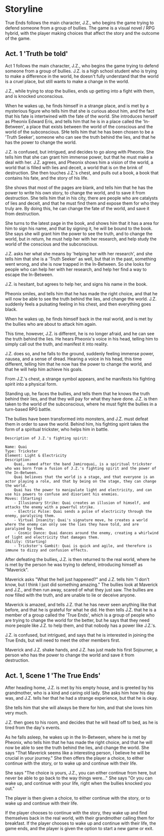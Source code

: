 # Storyline

True Ends follows the main character, J.Z., who begins the game trying to defend someone from a group of bullies. The game is a visual novel / RPG hybrid, with the player making choices that affect the story and the outcome of the game.

## Act. 1 'Truth be told'

Act 1 follows the main character, J.Z., who begins the game trying to defend someone from a group of bullies.
J.Z. is a high school student who is trying to make a difference in the world, he doesn't fully understand that the world is a cruel place, but still wants to make a change in the world.

J.Z., while trying to stop the bullies, ends up getting into a fight with them, and is knocked unconscious.

When he wakes up, he finds himself in a strange place, and is met by a mysterious figure who tells him that she is curious about him, and the fact that his fate is intertwined with the fate of the world.
She introduces herself as Pheonix Edward Eris, and tells him that he is in a place called the 'In-Between', a place that exists between the world of the conscious and the world of the subconscious.
SHe tells him that he has been chosen to be a 'Truth Seeker', someone who can see the truth behind the lies, and that he has the power to change the world.

J.Z. is confused, but intrigued, and decides to go along with Pheonix. She tells him that she can grant him immense power, but that he must make a deal with her.
J.Z. agrees, and Pheonix shows him a vision of the world, a world that is filled with lies and deceit, a world that is on the brink of destruction.
She then touches J.Z.'s chest, and pulls out a book, a book that contains his fate, and the story of his life.

She shows that most of the pages are blank, and tells him that he has the power to write his own story, to change the world, and to save it from destruction.
She tells him that in his city, there are people who are catalysts of lies and deceit, and that he must find them and expose them for who they truly are.
By doing this, he can change the fate of the world, and save it from destruction.

She turns to the latest page in the book, and shows him that it has a area for him to sign his name, and that by signing it, he will be bound to the book.
She says she will grant him the power to see the truth, and to change the world, but in return, he must help her with her research, and help study the world of the conscious and the subconscious.

J.Z. asks her what she means by 'helping her with her research', and she tells him that she is a 'Truth Seeker' as well, but that in the past, something went wrong, and she is now trapped in the In-Between.
So she looks for people who can help her with her research, and help her find a way to escape the In-Between.

J.Z. is hesitant, but agrees to help her, and signs his name in the book.

Pheonix smiles, and tells him that he has made the right choice, and that he will now be able to see the truth behind the lies, and change the world.
J.Z. suddenly feels a pulsating feeling in his chest, and then everything goes black.

When he wakes up, he finds himself back in the real world, and is met by the bullies who are about to attack him again.

This time, however, J.Z. is different, he is no longer afraid, and he can see the truth behind the lies.
He hears Pheonix's voice in his head, telling him to simply call out the truth, and manifest it into reality.

J.Z. does so, and he falls to the ground, suddenly feeling immense power, nausea, and a sense of dread.
Hearing a voice in his head, this time different, telling him that he now has the power to change the world, and that he will help him achieve his goals.

From J.Z.'s chest, a strange symbol appears, and he manifests his fighting spirit into a physical form.

Standing up, he faces the bullies, and tells them that he knows the truth behind their lies, and that they will pay for what they have done.
J.Z. is then taken to the world of the subconscious, where he must fight the bullies in a turn-based RPG battle.

The bullies have been transformed into monsters, and J.Z. must defeat them in order to save the world.
Behind him, his fighting spirit takes the form of a spiritual trickster, who helps him in battle.

```
Description of J.Z.'s fighting spirit:

Name: Quai
Type: Trickster
Element: Light & Electricity
Description:
    Quai, named after the band Jamiroquai, is a spiritual trickster who was born from a fusion of J.Z.'s fighting spirit and the power of the In-Between.
    Quai believes that the world is a stage, and that everyone is an actor playing a role, and that by being on the stage, they can change the world.
    Quai has the power to manipulate light and electricity, and can use his powers to confuse and disorient his enemies.
Moves: (Starting)
    - Illusionary Strike: Quai creates an illusion of himself, and attacks the enemy with a powerful strike.
    - Electric Pulse: Quai sends a pulse of electricity through the enemy, paralyzing them.
    - Virtual Insanity: Quai's signature move, he creates a world where the enemy can only see the lies they have told, and are paralyzed by them.
    - Cosmic Dance: Quai dances around the enemy, creating a whirlwind of light and electricity that damages them.
Ability: (Starting)
    - Trickster's Gambit: Quai is quick and agile, and therefore is immune to dizzy and confusion effects.
```

After defeating the bullies, J.Z. is then returned to the real world, where he is met by the person he was trying to defend, introducing himself as "Maverick".

Maverick asks "What the hell just happened?" and J.Z. tells him "I don't know, but I think I just did something amazing."
The bullies look at Maverick and J.Z., and then run away, scared of what they just saw. The bullies are now filled with the truth, and are unable to lie or deceive anyone.

Maverick is amazed, and tells J.Z. that he has never seen anything like that before, and that he is grateful for what he did.
He then tells J.Z. that he is a member of a group called the 'True Ends', which is a group of people who are trying to change the world for the better, but he says that they need more people like J.Z. to help them, and that nobody has a power like J.Z.'s.

J.Z. is confused, but intrigued, and says that he is interested in joining the True Ends, but will need to meet the other members first.

Maverick and J.Z. shake hands, and J.Z. has just made his first Sojourner, a person who has the power to change the world and save it from destruction.

## Act. 1, Scene 1 'The True Ends'

After heading home, J.Z. is met by his empty house, and is greeted by his grandmother, who is a kind and caring old lady.
She asks him how his day was, and J.Z. tells her that he had a strange experience, but that he is okay.

She tells him that she will always be there for him, and that she loves him very much.

J.Z. then goes to his room, and decides that he will head off to bed, as he is tired from the day's events.

As he falls asleep, he wakes up in the In-Between, where he is met by Pheonix, who tells him that he has made the right choice, and that he will now be able to see the truth behind the lies, and change the world.
She says "That Maverick seems like a interesting person, I believe he will be crucial in your journey."
She then offers the player a choice, to either continue with the story, or to wake up and continue with their life.

She says "The choice is yours, J.Z., you can either continue from here, but never be able to go back to the way things were..."
She says "Or you can wake up, and continue with your life, right when the bullies knocked you out."

The player is then given a choice, to either continue with the story, or to wake up and continue with their life.

If the player chooses to continue with the story, they wake up and find themselves back in the real world, with their grandmother calling them for breakfast.
If the player chooses to wake up and continue with their life, the game ends, and the player is given the option to start a new game or exit.